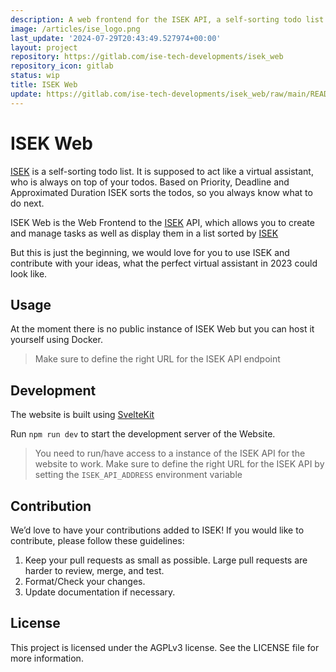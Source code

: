 ```yaml
---
description: A web frontend for the ISEK API, a self-sorting todo list
image: /articles/ise_logo.png
last_update: '2024-07-29T20:43:49.527974+00:00'
layout: project
repository: https://gitlab.com/ise-tech-developments/isek_web
repository_icon: gitlab
status: wip
title: ISEK Web
update: https://gitlab.com/ise-tech-developments/isek_web/raw/main/README.md
---
```


# ISEK Web

[ISEK](https://gitlab.com/ise-tech-developments/ISEK) is a self-sorting todo list.
It is supposed to act like a virtual assistant, who is always on top of your todos.
Based on Priority, Deadline and Approximated Duration ISEK sorts the todos, so you always know what to do next.

ISEK Web is the Web Frontend to the [ISEK](https://gitlab.com/ise-tech-developments/ISEK) API, which allows you to create and manage tasks as well as display them in a list sorted by [ISEK](https://gitlab.com/ise-tech-developments/ISEK)

But this is just the beginning, we would love for you to use ISEK and contribute with your ideas, what the perfect virtual assistant in 2023 could look like.

## Usage

At the moment there is no public instance of ISEK Web but you can host it yourself using Docker.

> Make sure to define the right URL for the ISEK API endpoint

## Development

The website is built using [SvelteKit](https://kit.svelte.dev/)

Run `npm run dev` to start the development server of the Website.

> You need to run/have access to a instance of the ISEK API for the website to work.
> Make sure to define the right URL for the ISEK API by setting the `ISEK_API_ADDRESS` environment variable

## Contribution

We’d love to have your contributions added to ISEK! If you would like to contribute, please follow these guidelines:

1. Keep your pull requests as small as possible. Large pull requests are harder to review, merge, and test.
2. Format/Check your changes.
3. Update documentation if necessary.

## License

This project is licensed under the AGPLv3 license. See the LICENSE file for more information.